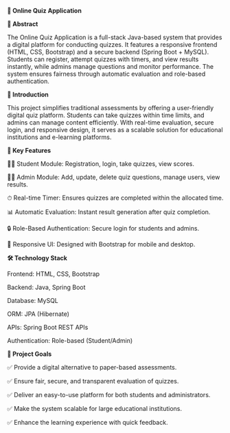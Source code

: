 **📘 Online Quiz Application**

**📖 Abstract**

The Online Quiz Application is a full-stack Java-based system that provides a digital platform for conducting quizzes. It features a responsive frontend (HTML, CSS, Bootstrap) and a secure backend (Spring Boot + MySQL). Students can register, attempt quizzes with timers, and view results instantly, while admins manage questions and monitor performance. The system ensures fairness through automatic evaluation and role-based authentication.

**📌 Introduction**

This project simplifies traditional assessments by offering a user-friendly digital quiz platform. Students can take quizzes within time limits, and admins can manage content efficiently. With real-time evaluation, secure login, and responsive design, it serves as a scalable solution for educational institutions and e-learning platforms.


**🚀 Key Features**

👩‍🎓 Student Module: Registration, login, take quizzes, view scores.

👨‍💻 Admin Module: Add, update, delete quiz questions, manage users, view results.

⏱ Real-time Timer: Ensures quizzes are completed within the allocated time.

📊 Automatic Evaluation: Instant result generation after quiz completion.

🔒 Role-Based Authentication: Secure login for students and admins.

📱 Responsive UI: Designed with Bootstrap for mobile and desktop.



**🛠️ Technology Stack**

  Frontend: HTML, CSS, Bootstrap

  Backend: Java, Spring Boot

  Database: MySQL

  ORM: JPA (Hibernate)

  APIs: Spring Boot REST APIs

  Authentication: Role-based (Student/Admin)

  

**🎯 Project Goals**

  ✅ Provide a digital alternative to paper-based assessments.

  ✅ Ensure fair, secure, and transparent evaluation of quizzes.

  ✅ Deliver an easy-to-use platform for both students and administrators.

  ✅ Make the system scalable for large educational institutions.

  ✅ Enhance the learning experience with quick feedback.
